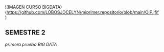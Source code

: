 !(IMAGEN CURSO BIGDATA)(https://github.com/LOBOSJOCELYN/miprimer.repositorio/blob/main/OIP.jfif)
## SEMESTRE 2
_primera prueba_ *BIG DATA*
